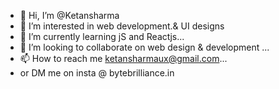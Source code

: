 - 👋 Hi, I’m @Ketansharma
- 👀 I’m interested in web development.& UI designs
- 🌱 I’m currently learning jS and Reactjs...
- 💞️ I’m looking to collaborate on web design & development ...
- 📫 How to reach me ketansharmaux@gmail.com...
- or DM me on insta @ bytebrilliance.in
<!---
Ketansharmaux/Ketansharmaux is a ✨ special ✨ repository because its `README.md` (this file) appears on your GitHub profile.
You can click the Preview link to take a look at your changes.
--->
